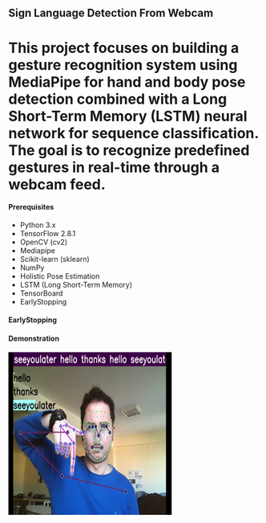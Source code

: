 ## Sign Language Detection From Webcam
# This project focuses on building a gesture recognition system using MediaPipe for hand and body pose detection combined with a Long Short-Term Memory (LSTM) neural network for sequence classification. The goal is to recognize predefined gestures in real-time through a webcam feed.

#### Prerequisites

- Python 3.x
- TensorFlow 2.8.1
- OpenCV (cv2)
- Mediapipe
- Scikit-learn (sklearn)
- NumPy
- Holistic Pose Estimation
- LSTM (Long Short-Term Memory)
- TensorBoard
- EarlyStopping

#### EarlyStopping



#### Demonstration

!["Demonstration"](https://github.com/IlkerDEMIR-s/SignLanguageDetectionFromWebcam/blob/main/document/demo.png)
